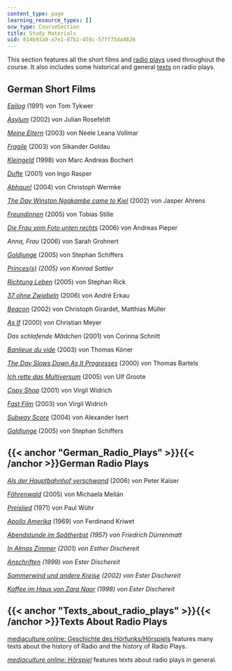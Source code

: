 ```yaml
---
content_type: page
learning_resource_types: []
ocw_type: CourseSection
title: Study Materials
uid: 814b93a9-a7e1-87b2-459c-57ff75da4626
---
```


This section features all the short films and [radio plays](#German_Radio_Plays) used throughout the course. It also includes some historical and general [texts](#Texts_about_radio_plays) on radio plays.

German Short Films
------------------

[_Epilog_](https://www.imdb.com/title/tt0279068/) (1991) von Tom Tykwer

[_Asylum_](https://web.archive.org/web/20090725082207/http://www.arte.tv/de/search__results/1170636.html) (2002) von Julian Rosefeldt

[_Meine Eltern_](http://www.goethe.de/ins/us/bos/prj/kgs/kur/mel/deindex.htm) (2003) von Neele Leana Vollmar

[_Fragile_](http://www.goethe.de/ins/us/bos/prj/kgs/kur/fra/deindex.htm) (2003) von Sikander Goldau

[_Kleingeld_](http://www.goethe.de/ins/us/bos/prj/kgs/kur/klg/deindex.htm) (1998) von Marc Andreas Bochert

[_Dufte_](http://www.imdb.com/title/tt0308192/?ref_=fn_al_tt_1
) (2001) von Ingo Rasper

[_Abhaun!_](https://www.imdb.com/title/tt0421550/) (2004) von Christoph Wermke

[_The Day Winston Ngakambe came to Kiel_](https://verleih.shortfilm.com/en/films/the-day-winston-ngakambe-came-to-kiel) (2002) von Jasper Ahrens

[_Freundinnen_](http://www.br-online.de/) (2005) von Tobias Stille

[_Die Frau vom Foto unten rechts_](http://www.br-online.de/) (2006) von Andreas Pieper

_Anna, Frau_ (2006) von Sarah Grohnert

[_Goldjunge_](http://www.filmbuero-bremen.de/goldjunge/) (2005) von Stephan Schiffers

_[Princes(s)](http://www.hff-muenchen.de/filme/details/1041/) (2005) von Konrad Sattler_

[_Richtung Leben_](http://www.nachwuchspreis.de/index.php?id=20&nominee=13) (2005) von Stephan Rick

[_37 ohne Zwiebeln_](http://www.imdb.com/title/tt0757137/) (2006) von André Erkau

[_Beacon_](http://www.arsenal-berlin.de/de/distribution/newsarchiv/einzelansicht/article/393/2815//archive/2005/november.html) (2002) von Christoph Girardet, Matthias Müller

[_As If_](http://www.filmbuero-bremen.de/as-if/) (2000) von Christian Meyer

_Das schlafende Mädchen_ (2001) von Corinna Schnitt

[_Banlieue du vide_](http://www.zeit.de/feuilleton/kunst_naechste_generation/leere_1) (2003) von Thomas Köner

[_The Day Slows Down As It Progresses_](https://lightcone.org/en/film-2960-the-day-slows-down-as-it-progresses) (2000) von Thomas Bartels

[_Ich rette das Multiversum_](http://www.multiversum-film.de/) (2005) von Ulf Groote

[_Copy Shop_](https://web.archive.org/web/20150429105116/http://www.widrichfilm.com/copyshop/core_de.html) (2001) von Virgil Widrich

[_Fast Film_](http://www.widrichfilm.com/fastfilm/main_de.html) (2003) von Virgil Widrich

[_Subway Score_](http://www.berlinale.de/de/archiv/jahresarchive/2005/02_programm_2005/02_Filmdatenblatt_2005_20051054.php) (2004) von Alexander Isert

[_Goldjunge_](https://www.imdb.com/title/tt0951196/) (2005) von Stephan Schiffers

{{< anchor "German_Radio_Plays" >}}{{< /anchor >}}German Radio Plays
--------------------------------------------------------------------

[_Als der Hauptbahnhof verschwand_](http://www.dradio.de/dkultur/sendungen/feature/517808/) (2006) von Peter Kaiser

[_Föhrenwald_](http://www.ard.de/radio) (2005) von Michaela Melián

[_Preislied_](http://www.br-online.de/) (1971) von Paul Wühr

[_Apollo Amerika_](https://www.amazon.de/Apollo-Amerika-Ferdinand-Kriwet/dp/B0000BNQD6) (1969) von Ferdinand Kriwet

_[Abendstunde im Spätherbst](http://www.ard.de/) (1957) von Friedrich Dürrenmatt_

_[In Almas Zimmer](http://www.ard.de/) (2001) von Esther Dischereit_

_[Anschriften](http://www.ard.de/) (1999) von Ester Dischereit_

_[Sommerwind und andere Kreise](http://www.ard.de/) (2002) von Ester Dischereit_

_[Kaffee im Haus von Zara Naor](http://www.ard.de/) (1998) von Ester Dischereit_

{{< anchor "Texts_about_radio_plays" >}}{{< /anchor >}}Texts About Radio Plays
------------------------------------------------------------------------------

[mediaculture online: Geschichte des Hörfunks/Hörspiels](http://www.mediaculture-online.de/Geschichte_des_Hoerfunks_Hoers.123.0.html) features many texts about the history of Radio and the history of Radio Plays.

[_mediaculture online: Hörspiel_](http://www.mediaculture-online.de/Hoerspiel.124.0.html) features texts about radio plays in general.